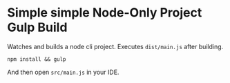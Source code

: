 # Simple simple Node-Only Project Gulp Build

Watches and builds a node cli project. Executes `dist/main.js` after building.


```
npm install && gulp
```

And then open `src/main.js` in your IDE.